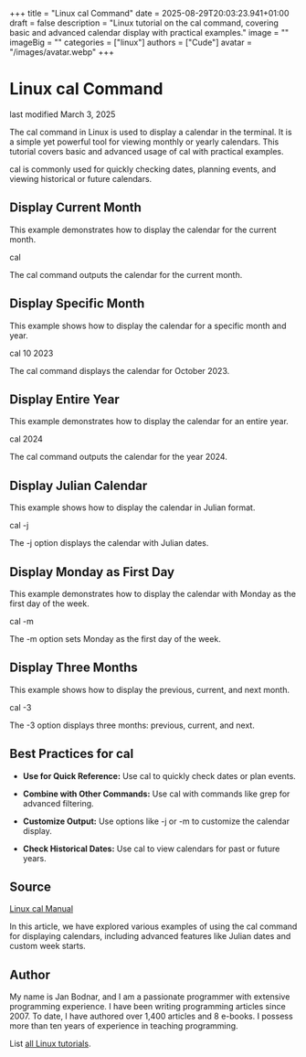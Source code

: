 +++
title = "Linux cal Command"
date = 2025-08-29T20:03:23.941+01:00
draft = false
description = "Linux tutorial on the cal command, covering basic and advanced calendar display with practical examples."
image = ""
imageBig = ""
categories = ["linux"]
authors = ["Cude"]
avatar = "/images/avatar.webp"
+++

# Linux cal Command

last modified March 3, 2025

The cal command in Linux is used to display a calendar in the
terminal. It is a simple yet powerful tool for viewing monthly or yearly
calendars. This tutorial covers basic and advanced usage of cal
with practical examples.

cal is commonly used for quickly checking dates, planning events,
and viewing historical or future calendars.

## Display Current Month

This example demonstrates how to display the calendar for the current month.

cal

The cal command outputs the calendar for the current month.

## Display Specific Month

This example shows how to display the calendar for a specific month and year.

cal 10 2023

The cal command displays the calendar for October 2023.

## Display Entire Year

This example demonstrates how to display the calendar for an entire year.

cal 2024

The cal command outputs the calendar for the year 2024.

## Display Julian Calendar

This example shows how to display the calendar in Julian format.

cal -j

The -j option displays the calendar with Julian dates.

## Display Monday as First Day

This example demonstrates how to display the calendar with Monday as the first
day of the week.

cal -m

The -m option sets Monday as the first day of the week.

## Display Three Months

This example shows how to display the previous, current, and next month.

cal -3

The -3 option displays three months: previous, current, and next.

## Best Practices for cal

- **Use for Quick Reference:** Use cal to quickly check dates or plan events.

- **Combine with Other Commands:** Use cal with commands like grep for advanced filtering.

- **Customize Output:** Use options like -j or -m to customize the calendar display.

- **Check Historical Dates:** Use cal to view calendars for past or future years.

## Source

[Linux cal Manual](https://man7.org/linux/man-pages/man1/cal.1.html)

In this article, we have explored various examples of using the cal
command for displaying calendars, including advanced features like Julian dates
and custom week starts.

## Author

My name is Jan Bodnar, and I am a passionate programmer with extensive
programming experience. I have been writing programming articles since 2007.
To date, I have authored over 1,400 articles and 8 e-books. I possess more
than ten years of experience in teaching programming.

List [all Linux tutorials](/all/#linux).
